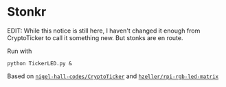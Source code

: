 # Stonkr

EDIT: While this notice is still here, I haven't changed it enough from CryptoTicker to call it something new. But stonks are en route.

Run with

```
python TickerLED.py &
```

Based on [`nigel-hall-codes/CryptoTicker`](https://github.com/nigel-hall-codes/CryptoTicker) and [`hzeller/rpi-rgb-led-matrix`](https://github.com/hzeller/rpi-rgb-led-matrix/tree/master/bindings/python/samples)
